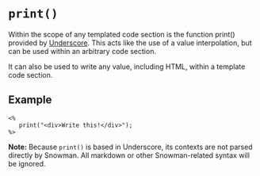 # `print()`

Within the scope of any templated code section is the function print() provided by [Underscore](https://underscorejs.org/#template). This acts like the use of a value interpolation, but can be used within an arbitrary code section.

It can also be used to write any value, including HTML, within a template code section.

## Example

```twee
<%
   print("<div>Write this!</div>");
%>
```

**Note:** Because `print()` is based in Underscore, its contexts are not parsed directly by Snowman. All markdown or other Snowman-related syntax will be ignored.
